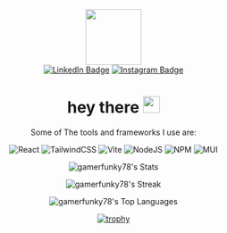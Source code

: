 <div id="header" align="center">
  <img src="https://media.giphy.com/media/M9gbBd9nbDrOTu1Mqx/giphy.gif" width="100"/>
  <div id="body align="center>
    <div id="badges">
      <a href=""><img src="https://img.shields.io/badge/LinkedIn-blue?style=for-the-badge&logo=linkedin&logoColor=white" alt="LinkedIn Badge"/></a>
      <a href="https://www.instagram.com/bryce._.six/"><img src="https://img.shields.io/badge/Instagram-E4405F?style=for-the-badge&logo=instagram&logoColor=white"     alt="Instagram Badge"/></a>
    </div>
    <img src="https://komarev.com/ghpvc/?username=gamerfunky78&style=flat-square&color=blue" alt=""/>
  </br>
  <h1>
    hey there
    <img src="https://media.giphy.com/media/hvRJCLFzcasrR4ia7z/giphy.gif" width="30px"/>
  </h1>
  
  Some of The tools and frameworks I use are:
  
  ![React](https://img.shields.io/badge/react-%2320232a.svg?style=for-the-badge&logo=react&logoColor=%2361DAFB)
  ![TailwindCSS](https://img.shields.io/badge/tailwindcss-%2338B2AC.svg?style=for-the-badge&logo=tailwind-css&logoColor=white)
  ![Vite](https://img.shields.io/badge/vite-%23646CFF.svg?style=for-the-badge&logo=vite&logoColor=white)
  ![NodeJS](https://img.shields.io/badge/node.js-6DA55F?style=for-the-badge&logo=node.js&logoColor=white)
  ![NPM](https://img.shields.io/badge/NPM-%23CB3837.svg?style=for-the-badge&logo=npm&logoColor=white)
  ![MUI](https://img.shields.io/badge/MUI-%230081CB.svg?style=for-the-badge&logo=mui&logoColor=white)
  
  
  
  ![gamerfunky78's Stats](https://github-readme-stats.vercel.app/api?username=gamerfunky78&theme=merko&show_icons=true&hide_border=true&count_private=true)
  
  ![gamerfunky78's Streak](https://github-readme-streak-stats.herokuapp.com/?user=gamerfunky78&theme=merko&hide_border=true)
  
  ![gamerfunky78's Top Languages](https://github-readme-stats.vercel.app/api/top-langs/?username=gamerfunky78&theme=merko&show_icons=true&hide_border=true&layout=compact)
  
  [![trophy](https://github-profile-trophy.vercel.app/?username=gamerfunky78&theme=onedark)](https://github.com/ryo-ma/github-profile-trophy)

</div>
</div>


